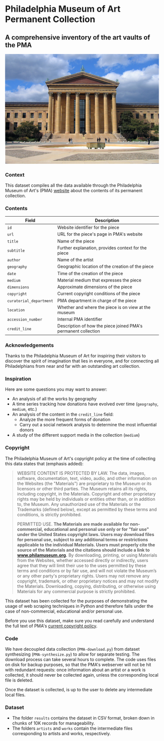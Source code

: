 # Philadelphia Museum of Art Permanent Collection
## A comprehensive inventory of the art vaults of the PMA

![Philadelphia Museum of Art](https://github.com/catalandres/PhiladelphiaMuseumOfArt/blob/master/img/PhiladephiaMuseumOfArt.jpg)

### Context

This dataset compiles all the data available through the Philadelphia Museum of Art's (PMA) [website](https://www.philamuseum.org) about the contents of its permanent collection.

### Contents

| Field | Description |
| --- | --- |
| `id` | Website identifier for the piece |
| `url` | URL for the piece's page in PMA's website |
| `title` | Name of the piece |
| `subtitle` | Further explanation, provides context for the piece |
| `author` | Name of the artist |
| `geography` | Geographic location of the creation of the piece |
| `date` | Time of the creation of the piece |
| `medium` | Material medium that expresses the piece |
| `dimensions` | Approximate dimensions of the piece |
| `copyright` | Current copyright conditions of the piece |
| `curatorial_department` | PMA department in charge of the piece |
| `location` | Whether and where the piece is on view at the museum |
| `accession_number` | Internal PMA identifier |
| `credit_line` | Description of how the piece joined PMA's permanent collection |

### Acknowledgements

Thanks to the Philadelphia Museum of Art for inspiring their visitors to discover the spirit of imagination that lies in everyone, and for connecting all Philadelphians from near and far with an outstanding art collection.

### Inspiration

Here are some questions you may want to answer:

* An analysis of all the works by geography
* A time series tracking how donations have evolved over time (`geography`, `medium`, etc.)
* An analysis of the content in the `credit_line` field:
    * Analyze the more frequent forms of donation
    * Carry out a social network analysis to determine the most influential donors
* A study of the different support media in the collection (`medium`)


### Copyright

The Philadelphia Museum of Art's copyright policy at the time of collecting this data states that (emphasis added):

> WEBSITE CONTENT IS PROTECTED BY LAW. The data, images, software, documentation, text, video, audio, and other information on the Websites (the "Materials") are proprietary to the Museum or its licensors or other third parties. The Museum retains all its rights, including copyright, in the Materials. Copyright and other proprietary rights may be held by individuals or entities other than, or in addition to, the Museum. Any unauthorized use of the Materials or the Trademarks (defined below), except as permitted by these terms and conditions, is strictly prohibited.
> 
> PERMITTED USE. **The Materials are made available for non-commercial, educational and personal use only or for "fair use" under the United States copyright laws. Users may download files for personal use, subject to any additional terms or restrictions applicable to the individual Materials. Users must properly cite the source of the Materials and the citations should include a link to www.philamuseum.org.** By downloading, printing, or using Materials from the Websites, whether accessed directly or indirectly, users agree that they will limit their use to the uses permitted by these terms and conditions or by fair use, and will not violate the Museum’s or any other party's proprietary rights. Users may not remove any copyright, trademark, or other proprietary notices and may not modify the Materials. Downloading, copying, distributing, or otherwise using Materials for any commercial purpose is strictly prohibited.

This dataset has been collected for the purposes of demonstrating the usage of web scraping techniques in Python and therefore falls under the case of non-commercial, educational and/or personal use.

Before you use this dataset, make sure you read carefully and understand the full text of PMA's [current copyright policy](https://www.philamuseum.org/copyright.html).

### Code

We have decoupled data collection (`PMA-download.py`) from dataset synthesizing (`PMA-synthesize.py`) to allow for separate testing. The download process can take several hours to complete. The code uses files on disk for backup purposes, so that the PMA's webserver will not be hit with redundant requests: once information about an artist or a work is collected, it should never be collected again, unless the corresponding local file is deleted.

Once the dataset is collected, is up to the user to delete any intermediate local files.

### Dataset

* The folder `results` contains the dataset in CSV format, broken down in chunks of 10K records for manageability.
* The folders `artists` and `works` contain the intermediate files corresponding to artists and works, respectively.
